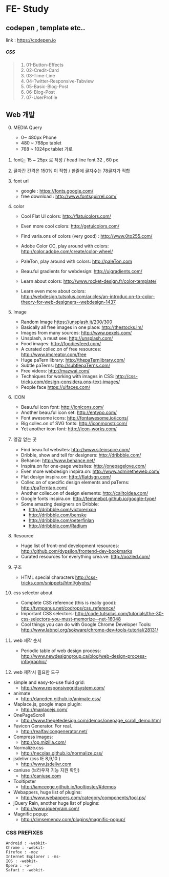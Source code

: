 # FE- Study

## codepen , template etc..

link : https://codepen.io

##### CSS 

>01. 01-Button-Effects
>02. 02-Credit-Card 
>03. 03-Time-Line
>04. 04-Twitter-Responsive-Tabview
>05. 05-Basic-Blog-Post
>06. 06-Blog-Post
>07. 07-UserProfile
## Web 개발
00. MEDIA Query 
    - 0~ 480px Phone
    - 480 ~ 768px tablet
    - 768 ~ 1024px tablet 가로
01. font는 15 ~ 25px 로 작성 / head line font 32 , 60 px
02. 글자간 간격은 150% 이 적합 / 한줄에 글자수는 78글자가 적합
03. font url 
    - google : https://fonts.google.com/ 
    - free download : http://www.fontsquirrel.com/

04. color
    - Cool Flat UI colors: http://flatuicolors.com/
    - Even more cool colors: http://getuicolors.com/
    - Find varia.ons of colors (very good) : http://www.0to255.com/

    - Adobe Color CC, play around with colors: http://color.adobe.com/create/color-wheel/    
    - PaleTon, play around with colors: http://paleTon.com
    - Beau.ful gradients for webdesign: http://uigradients.com/
    - Learn about colors:
    http://www.rocket-design.fr/color-template/
    - Learn even more about colors:
http://webdesign.tutsplus.com/ar.cles/an-introduc.on-to-color-theory-for-web-designers--webdesign-1437

05. Image
    - Random Image
    https://unsplash.it/200/300
    - Basically all free images in one place:
    http://thestocks.im/
    - Images from many sources:
    http://www.pexels.com/
    - Unsplash, a must see:
    http://unsplash.com/
    - Food images:
    http://foodiesfeed.com/
    - A curated collec.on of free resources:
    http://www.imcreator.com/free
    - Huge paTern library:
    http://thepaTernlibrary.com/         
    - Subtle paTerns:
    http://subtlepaTerns.com/
    - Free videos:
    http://mazwai.com/
    - Techniques for working with images in CSS:
    http://css-tricks.com/design-considera.ons-text-images/
    - People face
    https://uifaces.com/

06. ICON
    - Beau.ful icon font:
    http://ionicons.com/
    - Another beau.ful icon set:
    http://entypo.com/
    - Font awesome icons:
    http://fontawesome.io/icons/
    - Big collec.on of SVG fonts:
    http://iconmonstr.com/
    - Yet another icon font:
    http://icon-works.com/

07. 영감 얻는 곳
    - Find beau.ful websites:
    http://www.siteinspire.com/
    - Dribble, show and tell for designers:
    http://dribbble.com/
    - Behance:
    http://www.behance.net/
    - Inspira.on for one-page websites:
    http://onepagelove.com/
    - Even more webdesign inspira.on:
    http://www.admiretheweb.com/
    - Flat design inspira.on:
    http://flatdsgn.com/
    - Collec.on of specific design elements and paTerns:
    http://paTerntap.com/
    - Another collec.on of design elements:
    http://calltoidea.com/
    - Google fonts inspira.on:
    http://femmebot.github.io/google-type/      
    - Some amazing designers on Dribble:
        - http://dribbble.com/victorerixon
        - http://dribbble.com/benske 
        - http://dribbble.com/peterfinlan 
        - http://dribbble.com/Radium

08. Resource
    - Huge list of front-end development resources:
    http://github.com/dypsilon/frontend-dev-bookmarks
    - Curated resources for everything crea.ve:
    http://oozled.com/

09. 구조
    - HTML special characters
    http://css-tricks.com/snippets/html/glyphs/

10. css selector about
    - Complete CSS reference (this is really good):
    http://tympanus.net/codrops/css_reference/
    - Important CSS selectors:
    http://code.tutsplus.com/tutorials/the-30-css-selectors-you-must-memorize--net-16048
    - Cool things you can do with Google Chrome Developer Tools:
    http://www.labnol.org/sokware/chrome-dev-tools-tutorial/28131/

11. web 제작 순서
    - Periodic table of web design process:
    http://www.newdesigngroup.ca/blog/web-design-process-infographic/

12. web 제작시 필요한 도구
* simple and easy-to-use fluid grid:
    - http://www.responsivegridsystem.com/
* animate
    - http://daneden.github.io/animate.css/ 
* Maplace.js, google maps plugin:
    - http://maplacejs.com/
* OnePageScroll
    - http://www.thepetedesign.com/demos/onepage_scroll_demo.html
* Favicon Generator. For real. 
    - http://realfavicongenerator.net/
* Compress images:
    - http://op.mizilla.com/
* Normalize.css
    - http://necolas.github.io/normalize.css/
* jsdelivr (css IE 8,9,10 )
    - http://www.jsdelivr.com
* caniuse (브라우저 기능 지원 확인)
    - http://caniuse.com
* Tooltipster
    - http://iamceege.github.io/tooltipster/#demos
* Webappers, huge list of plugins:
    - http://www.webappers.com/category/components/tool.ps/
* jQuery Rain, another huge list of plugins:
    - http://www.jqueryrain.com/
* Magnific popup:
    - http://dimsemenov.com/plugins/magnific-popup/
        

### CSS PREFIXES
```
Android : -webkit-
Chrome : -webkit-
Firefox : -moz
Internet Explorer : -ms-
IOS : -webkit-
Opera : -o-
Safari : -webkit-
```
